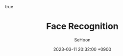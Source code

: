 ---
title: Face Recognition
author: SeHoon
date: 2023-03-11 20:32:00 +0900
categories: [Machine Learning, Vision ML]
tags: [machine learning, python]
math: true
mermaid: true
---
